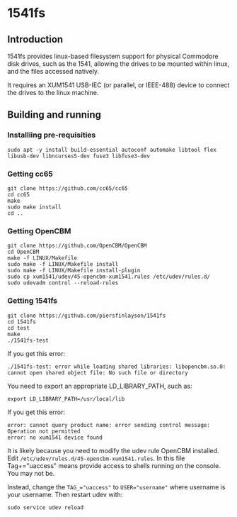 # 1541fs

## Introduction

1541fs provides linux-based filesystem support for physical Commodore disk drives, such as the 1541, allowing the drives to be mounted within linux, and the files accessed natively.

It requires an XUM1541 USB-IEC (or parallel, or IEEE-488) device to connect the drives to the linux machine.

## Building and running

### Installiing pre-requisities

```
sudo apt -y install build-essential autoconf automake libtool flex libusb-dev libncurses5-dev fuse3 libfuse3-dev
```

### Getting cc65

```
git clone https://github.com/cc65/cc65
cd cc65
make
sudo make install
cd ..
```

### Getting OpenCBM

```
git clone https://github.com/OpenCBM/OpenCBM
cd OpenCBM
make -f LINUX/Makefile
sudo make -f LINUX/Makefile install
sudo make -f LINUX/Makefile install-plugin
sudo cp xum1541/udev/45-opencbm-xum1541.rules /etc/udev/rules.d/
sudo udevadm control --reload-rules
```

### Getting 1541fs 

```
git clone https://github.com/piersfinlayson/1541fs
cd 1541fs
cd test
make
./1541fs-test
```

If you get this error:

```
./1541fs-test: error while loading shared libraries: libopencbm.so.0: cannot open shared object file: No such file or directory
```

You need to export an appropriate LD_LIBRARY_PATH, such as:

```
export LD_LIBRARY_PATH=/usr/local/lib
```

If you get this error:

```
error: cannot query product name: error sending control message: Operation not permitted
error: no xum1541 device found
```

It is likely because you need to modify the udev rule OpenCBM installed.  Edit ```/etc/udev/rules.d/45-opencbm-xum1541.rules```.  In this file Tag+="uaccess" means provide access to shells running on the console.  You may not be.

Instead, change the ```TAG_="uaccess"``` to ```USER="username"``` where username is your username.  Then restart udev with:

```
sudo service udev reload
```


